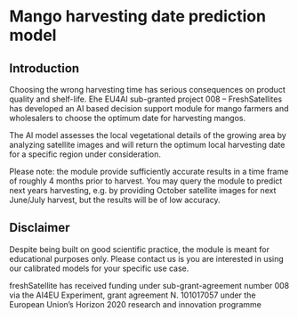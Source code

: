 # Mango harvesting date prediction model

## Introduction 
Choosing the wrong harvesting time has serious consequences on product quality and shelf-life. Ehe EU4AI sub-granted project 008 – FreshSatellites has developed an AI based decision support module for mango farmers and wholesalers to choose the optimum date for harvesting mangos.

The AI model assesses the local vegetational details of the growing area by analyzing satellite images and will return the optimum local harvesting date for a specific region under consideration.  

Please note: the module provide sufficiently accurate results in a time frame of roughly 4 months prior to harvest. You may query the module to predict next years harvesting, e.g. by providing October satellite images for next June/July harvest, but the results will be of low accuracy.  

## Disclaimer
Despite being built on good scientific practice, the module is meant for educational purposes only. Please contact us is you are interested in using our calibrated models for your specific use case.


freshSatellite has received funding under sub-grant-agreement number 008 via the AI4EU Experiment, grant agreement N. 101017057 under the European Union’s Horizon 2020 research and innovation programme 